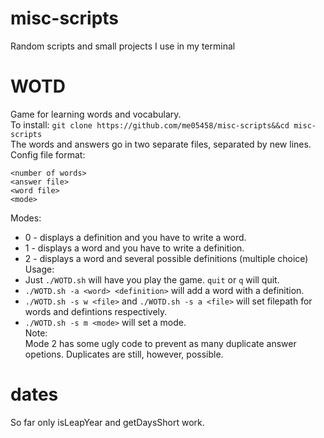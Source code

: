 # misc-scripts
Random scripts and small projects I use in my terminal
# WOTD
Game for learning words and vocabulary.\
To install:
```git clone https://github.com/me05458/misc-scripts&&cd misc-scripts```\
The words and answers go in two separate files, separated by new lines.\
Config file format:
```
<number of words>
<answer file>
<word file>
<mode>
```
Modes:
- 0 - displays a definition and you have to write a word.
- 1 - displays a word and you have to write a definition.
- 2 - displays a word and several possible definitions (multiple choice)
Usage:
- Just `./WOTD.sh` will have you play the game. `quit` or `q` will quit.
- `./WOTD.sh -a <word> <definition>` will add a word with a definition.
- `./WOTD.sh -s w <file>` and `./WOTD.sh -s a <file>` will set filepath for words and defintions respectively.
- `./WOTD.sh -s m <mode>` will set a mode.\
Note:\
Mode 2 has some ugly code to prevent as many duplicate answer opetions. Duplicates are still, however, possible.
# dates
So far only isLeapYear and getDaysShort work.
